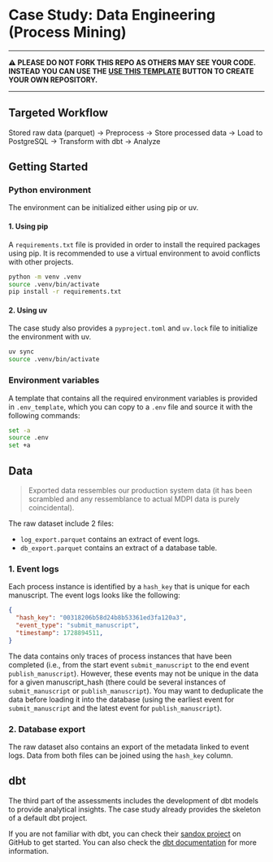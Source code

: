 # Case Study: Data Engineering (Process Mining)

---

**⚠️ PLEASE DO NOT FORK THIS REPO AS OTHERS MAY SEE YOUR CODE. INSTEAD YOU CAN USE THE
[USE THIS TEMPLATE](https://github.com/new?template_name=case-study-data-engineering-process&template_owner=MDPI-AG)
BUTTON TO CREATE YOUR OWN REPOSITORY.**

---

## Targeted Workflow

Stored raw data (parquet) → Preprocess → Store processed data → Load to PostgreSQL → Transform with dbt → Analyze

## Getting Started

### Python environment

The environment can be initialized either using pip or uv.

#### 1. Using pip

A `requirements.txt` file is provided in order to install the required packages using pip. It is recommended to use a virtual environment
to avoid conflicts with other projects.

```bash
python -m venv .venv
source .venv/bin/activate
pip install -r requirements.txt
```

#### 2. Using uv

The case study also provides a `pyproject.toml` and `uv.lock` file to initialize the environment with uv.

```bash
uv sync
source .venv/bin/activate
```

### Environment variables

A template that contains all the required environment variables is provided in `.env_template`, which you can copy to a `.env` file and source it with the following commands:

```bash
set -a
source .env
set +a
```

## Data

> Exported data ressembles our production system 
data (it has been scrambled and any ressemblance to actual MDPI data is purely
coincidental).

The raw dataset include 2 files:

- `log_export.parquet` contains an extract of event logs.
- `db_export.parquet` contains an extract of a database table.

### 1. Event logs

Each process instance is identified by a `hash_key` that is unique
for each manuscript. The event logs looks like the following:

```json
{
  "hash_key": "00318206b58d24b8b53361ed3fa120a3",
  "event_type": "submit_manuscript",
  "timestamp": 1728894511,
}
```

The data contains only traces of process instances that have been completed (i.e., from
the start event `submit_manuscript` to the end event `publish_manuscript`). However, these
events may not be unique in the data for a given manuscript_hash (there could be several
instances of `submit_manuscript` or `publish_manuscript`). You may want to deduplicate
the data before loading it into the database (using the earliest event for `submit_manuscript`
and the latest event for `publish_manuscript`).

### 2. Database export

The raw dataset also contains an export of the metadata linked to event logs. Data from both files can be joined using the `hash_key` column.

## dbt

The third part of the assessments includes the development of dbt models to provide analytical insights.
The case study already provides the skeleton of a default dbt project.

If you are not familiar with dbt, you can check their [sandox project](https://github.com/dbt-labs/jaffle-shop/)
on GitHub to get started. You can also check the [dbt documentation](https://docs.getdbt.com/docs/introduction)
for more information.
